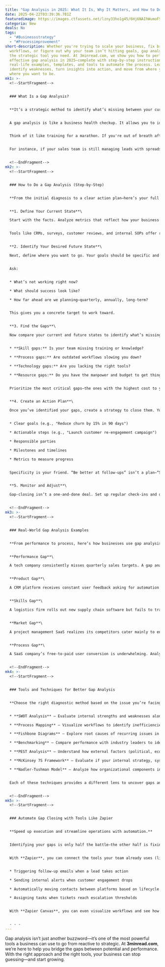 ```yaml
---
title: "Gap Analysis in 2025: What It Is, Why It Matters, and How to Do It Right"
date: 2025-04-22T03:39:36.781Z
featuredimage: https://images.ctfassets.net/lzny33ho1g45/6Hj6NAIhWumoFSUdHnfO9I/18e3784bbddaf94e1f07c8abb6f6d013/gap-analysis-hero.jpg?w=1520&fm=avif&q=31&fit=thumb&h=760
categoria: New
deals: No
tags:
  - "#Businessstrategy"
  - "#Processimprovement"
short-description: Whether you're trying to scale your business, fix broken
  workflows, or figure out why your team isn’t hitting goals, gap analysis is
  the strategic tool you need. At 3minread.com, we show you how to perform an
  effective gap analysis in 2025—complete with step-by-step instructions,
  real-life examples, templates, and tools to automate the process. Learn how to
  identify weaknesses, turn insights into action, and move from where you are to
  where you want to be.
mk1: >-
  <!--StartFragment-->


  ### What Is a Gap Analysis?


  **It’s a strategic method to identify what’s missing between your current state and your goals.**


  A gap analysis is like a business health checkup. It allows you to identify the space between where your business stands today and where you want it to be. Whether your challenges are operational, technical, or people-related, this method helps pinpoint what’s holding you back and what needs to change.


  Think of it like training for a marathon. If you're out of breath after one mile but your goal is 10K, you don’t just hope for the best—you build a plan. In business, that means identifying the "gap" between your current performance and your future goals. Then you build a strategy to close it.


  For instance, if your sales team is still managing leads with spreadsheets, you're probably losing deals. A gap analysis might show the need for automation tools, like a CRM with lead scoring and email automation. With this insight, you move from disorganized chaos to streamlined efficiency.


  <!--EndFragment-->
mk2: >-
  <!--StartFragment-->


  ### How to Do a Gap Analysis (Step-by-Step)


  **From the initial diagnosis to a clear action plan—here’s your full walkthrough.**


  **1. Define Your Current State**\

  Start with the facts. Analyze metrics that reflect how your business or department is currently performing. Look at things like sales conversion rates, customer satisfaction scores, or delivery timelines. Supplement quantitative data with feedback from customers and your internal team.


  Tools like CRMs, surveys, customer reviews, and internal SOPs offer rich insight. Don’t sugarcoat—honesty is your ally here.


  **2. Identify Your Desired Future State**\

  Next, define where you want to go. Your goals should be specific and measurable—think OKRs or KPIs. For example, increasing quarterly revenue by 20% or reducing customer support resolution time to under two hours.


  Ask:


  * What’s not working right now?

  * What should success look like?

  * How far ahead are we planning—quarterly, annually, long-term?


  This gives you a concrete target to work toward.


  **3. Find the Gaps**\

  Now compare your current and future states to identify what’s missing. Gaps can fall into several categories:


  * **Skill gaps:** Is your team missing training or knowledge?

  * **Process gaps:** Are outdated workflows slowing you down?

  * **Technology gaps:** Are you lacking the right tools?

  * **Resource gaps:** Do you have the manpower and budget to get things done?


  Prioritize the most critical gaps—the ones with the highest cost to your business or greatest opportunity for improvement.


  **4. Create an Action Plan**\

  Once you’ve identified your gaps, create a strategy to close them. Your plan should include:


  * Clear goals (e.g., "Reduce churn by 15% in 90 days")

  * Actionable steps (e.g., "Launch customer re-engagement campaign")

  * Responsible parties

  * Milestones and timelines

  * Metrics to measure progress


  Specificity is your friend. “Be better at follow-ups” isn’t a plan—“Set up automated follow-up emails within 30 days” is.


  **5. Monitor and Adjust**\

  Gap-closing isn’t a one-and-done deal. Set up regular check-ins and dashboards to track progress. If something isn’t working, revise and realign. Staying agile is what turns plans into progress.


  <!--EndFragment-->
mk3: >-
  <!--StartFragment-->


  ### Real-World Gap Analysis Examples


  **From performance to process, here’s how businesses use gap analysis to level up.**


  **Performance Gap**\

  A tech company consistently misses quarterly sales targets. A gap analysis reveals reps aren’t properly qualifying leads. The company launches a new training program and introduces a more targeted incentive system. Sales performance improves as a result.


  **Product Gap**\

  A CRM platform receives constant user feedback asking for automation features. A competitor analysis shows they’re behind in this area. After identifying this product gap, the company adds AI-powered workflows and sees a spike in user retention.


  **Skills Gap**\

  A logistics firm rolls out new supply chain software but fails to train its staff. The result? Delays and order errors. A skills gap analysis leads to structured training sessions, restoring efficiency and employee confidence.


  **Market Gap**\

  A project management SaaS realizes its competitors cater mainly to enterprises. After analyzing customer needs, they launch a simpler, affordable version for freelancers and small teams—unlocking a brand-new market.


  **Process Gap**\

  A SaaS company’s free-to-paid user conversion is underwhelming. Analysis shows the onboarding process is weak. They implement a nurturing email sequence with targeted content. Conversions rise.


  <!--EndFragment-->
mk4: >-
  <!--StartFragment-->


  ### Tools and Techniques for Better Gap Analysis


  **Choose the right diagnostic method based on the issue you’re facing.**


  * **SWOT Analysis** – Evaluate internal strengths and weaknesses alongside external opportunities and threats.

  * **Process Mapping** – Visualize workflows to identify inefficiencies or redundant steps.

  * **Fishbone Diagrams** – Explore root causes of recurring issues in a structured way.

  * **Benchmarking** – Compare performance with industry leaders to identify where you fall short.

  * **PEST Analysis** – Understand how external factors (political, economic, social, technological) might affect your strategy.

  * **McKinsey 7S Framework** – Evaluate if your internal strategy, systems, and people are aligned.

  * **Nadler-Tushman Model** – Analyze how organizational components interact and where misalignments exist.


  Each of these techniques provides a different lens to uncover gaps and build solutions.


  <!--EndFragment-->
mk5: >-
  <!--StartFragment-->


  ### Automate Gap Closing with Tools Like Zapier


  **Speed up execution and streamline operations with automation.**


  Identifying your gaps is only half the battle—the other half is fixing them efficiently. That’s where automation comes in.


  With **Zapier**, you can connect the tools your team already uses (like CRMs, help desks, and marketing platforms) to streamline gap-closing actions. Examples include:


  * Triggering follow-up emails when a lead takes action

  * Sending internal alerts when customer engagement drops

  * Automatically moving contacts between platforms based on lifecycle stage

  * Assigning tasks when tickets reach escalation thresholds


  With **Zapier Canvas**, you can even visualize workflows and see how every step connects to your strategy in real time. It’s your action plan—automated.


  - - -
---
```

Gap analysis isn’t just another buzzword—it’s one of the most powerful tools a business can use to go from reactive to strategic. At **3minread.com**, we’re here to help you bridge the gaps between potential and performance. With the right approach and the right tools, your business can stop guessing—and start growing.

<!--EndFragment-->